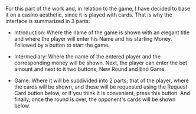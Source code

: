 For this part of the work and, in relation to the game, I have decided to base it on a casino aesthetic, since it is played with cards. That is why the interface is summarized in 3 parts: 

- Introduction: Where the name of the game is shown with an elegant title and where the player will enter his Name and his starting Money. Followed by a button to start the game.

- Intermediary: Where the name of the entered player and the corresponding money will be shown. Next, the player can enter the bet amount and next to it two buttons, New Round and End Game.

- Game: Where it will be subdivided into 2 parts; that of the player, where the cards will be shown, and these will be requested using the Request Card button below, or if you think it is convenient, press this button. And finally, once the round is over, the opponent's cards will be shown below.
